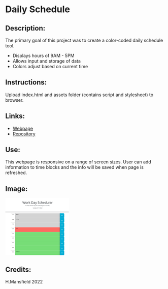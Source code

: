 # Daily Schedule

## Description:

The primary goal of this project was to create a color-coded daily schedule tool.

- Displays hours of 9AM - 5PM
- Allows input and storage of data
- Colors adjust based on current time

## Instructions:

Upload index.html and assets folder (contains script and stylesheet) to browser.

## Links:

- [Webpage](https://lornaburns.github.io/daily-schedule/)
- [Repository](https://github.com/lornaburns/daily-schedule)

## Use:

This webpage is responsive on a range of screen sizes. User can add information to time blocks and the info will be saved when page is refreshed.

## Image:

<img src="https://github.com/lornaburns/daily-schedule/blob/main/assets/screenshot.png?raw=true" alt="daily schedule" width="200"/>

## Credits:
H.Mansfield 2022



